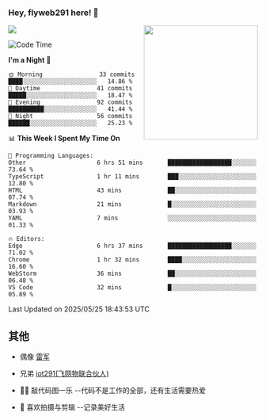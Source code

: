 ### Hey, flyweb291 here! 👋

![](https://metrics.lecoq.io/cherry291?template=classic&config.timezone=Asia%2FShanghai)
<img align='right' src="https://media.giphy.com/media/M9gbBd9nbDrOTu1Mqx/giphy.gif" width="230">
<!-- ![](https://github-readme-stats-ouuan.vercel.app/api?username=flyweb291&theme=dark&show_icons=true) -->

<!--START_SECTION:waka-->
![Code Time](http://img.shields.io/badge/Code%20Time-1%2C208%20hrs%2013%20mins-blue)

**I'm a Night 🦉** 

```text
🌞 Morning                33 commits          ████░░░░░░░░░░░░░░░░░░░░░   14.86 % 
🌆 Daytime                41 commits          █████░░░░░░░░░░░░░░░░░░░░   18.47 % 
🌃 Evening                92 commits          ██████████░░░░░░░░░░░░░░░   41.44 % 
🌙 Night                  56 commits          ██████░░░░░░░░░░░░░░░░░░░   25.23 % 
```


📊 **This Week I Spent My Time On** 

```text
💬 Programming Languages: 
Other                    6 hrs 51 mins       ██████████████████░░░░░░░   73.64 % 
TypeScript               1 hr 11 mins        ███░░░░░░░░░░░░░░░░░░░░░░   12.80 % 
HTML                     43 mins             ██░░░░░░░░░░░░░░░░░░░░░░░   07.74 % 
Markdown                 21 mins             █░░░░░░░░░░░░░░░░░░░░░░░░   03.93 % 
YAML                     7 mins              ░░░░░░░░░░░░░░░░░░░░░░░░░   01.33 % 

🔥 Editors: 
Edge                     6 hrs 37 mins       ██████████████████░░░░░░░   71.02 % 
Chrome                   1 hr 32 mins        ████░░░░░░░░░░░░░░░░░░░░░   16.60 % 
WebStorm                 36 mins             ██░░░░░░░░░░░░░░░░░░░░░░░   06.48 % 
VS Code                  32 mins             █░░░░░░░░░░░░░░░░░░░░░░░░   05.89 % 
```


 Last Updated on 2025/05/25 18:43:53 UTC
<!--END_SECTION:waka-->

<!--
**flyweb291/数字游牧人** is a ✨ _special_ ✨ repository because its `README.md` (this file) appears on your GitHub profile.

Here are some ideas to get you started:

- 🔭 I’m currently working on ...
- 🌱 I’m currently learning ...
- 👯 I’m looking to collaborate on ...
- 🤔 I’m looking for help with ...
- 💬 Ask me about ...
- 📫 How to reach me: ...
- 😄 Pronouns: ...
- ⚡ Fun fact: ...
-->

 ## 其他
 
- 偶像 [雷军](https://weibo.com/u/1749127163)
- 兄弟 [iot291(飞网物联合伙人)](https://github.com/iot291)

- 👨‍💻 敲代码图一乐    --代码不是工作的全部，还有生活需要热爱
- 🎥 喜欢拍摄与剪辑  --记录美好生活
